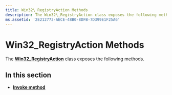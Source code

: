 ```yaml
---
title: Win32\_RegistryAction Methods
description: The Win32\_RegistryAction class exposes the following methods.
ms.assetid: '2E212773-AECE-48B0-8DFB-7D399E1F25A6'
---
```


# Win32\_RegistryAction Methods

The [**Win32\_RegistryAction**](win32-registryaction.md) class exposes the following methods.

## In this section

-   [**Invoke method**](invoke-method-in-class-win32-registryaction.md)

 

 




